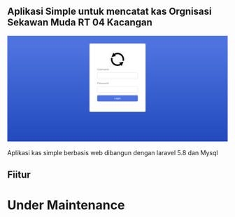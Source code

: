 ## Aplikasi Simple untuk mencatat kas Orgnisasi Sekawan Muda RT 04 Kacangan

![](screenshoot/login.png)

Aplikasi kas simple berbasis web dibangun dengan laravel 5.8 dan Mysql

## Fiitur

# Under Maintenance



